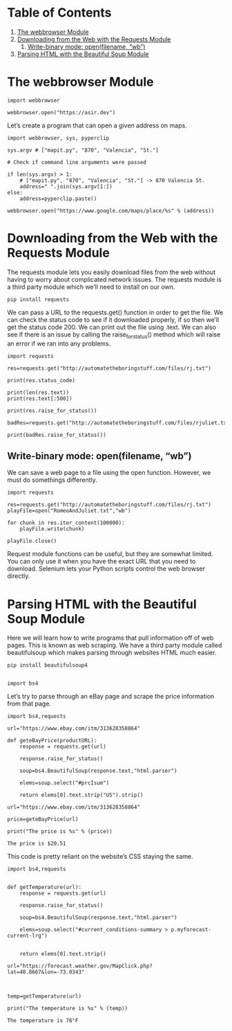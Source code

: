 
# Table of Contents

1.  [The webbrowser Module](#orgfe0079a)
2.  [Downloading from the Web with the Requests Module](#orgcf15640)
    1.  [Write-binary mode: open(filename, &ldquo;wb&rdquo;)](#org399722e)
3.  [Parsing HTML with the Beautiful Soup Module](#orgc419d9f)



<a id="orgfe0079a"></a>

# The webbrowser Module

    
    import webbrowser
    
    webbrowser.open("https://asir.dev")

Let&rsquo;s create a program that can open a given address on maps.

    
    import webbrowser, sys, pyperclip
    
    sys.argv # ["mapit.py", "870", "Valencia", "St."]
    
    # Check if command line arguments were passed
    
    if len(sys.argv) > 1:
        # ["mapit.py", "870", "Valencia", "St."] -> 870 Valencia St.
        address=" ".join(sys.argv[1:])
    else:
        address=pyperclip.paste()
    
    webbrowser.open("https://www.google.com/maps/place/%s" % (address))


<a id="orgcf15640"></a>

# Downloading from the Web with the Requests Module

The requests module lets you easily download files from the web without having to worry about complicated network issues. The requests module is a third party module which we&rsquo;ll need to install on our own.

    pip install requests

We can pass a URL to the requests.get() function in order to get the file. We can check the status code to see if it downloaded properly, if so then we&rsquo;ll get the status code 200. We can print out the file using .text. We can also see if there is an issue by calling the raise<sub>for</sub><sub>status</sub>() method which will raise an error if we ran into any problems.

    
    import requests
    
    res=requests.get("http://automatetheboringstuff.com/files/rj.txt")
    
    print(res.status_code)
    
    print(len(res.text))
    print(res.text[:500])
    
    print(res.raise_for_status())
    
    badRes=requests.get("http://automatetheboringstuff.com/files/rjuliet.txt")
    
    print(badRes.raise_for_status())


<a id="org399722e"></a>

## Write-binary mode: open(filename, &ldquo;wb&rdquo;)

We can save a web page to a file using the open function. However, we must do somethings differently.

    
    import requests
    
    res=requests.get("http://automatetheboringstuff.com/files/rj.txt")
    playFile=open("RomeoAndJuliet.txt","wb")
    
    for chunk in res.iter_content(100000):
        playFile.write(chunk)
    
    playFile.close()

Request module functions can be useful, but they are somewhat limited. You can only use it when you have the exact URL that you need to download. Selenium lets your Python scripts control the web browser directly.


<a id="orgc419d9f"></a>

# Parsing HTML with the Beautiful Soup Module

Here we will learn how to write programs that pull information off of web pages. This is known as web scraping. We have a third party module called beautifulsoup which makes parsing through websites HTML much easier.

    pip install beautifulsoup4

    
    import bs4

Let&rsquo;s try to parse through an eBay page and scrape the price information from that page.

    
    import bs4,requests
    
    url="https://www.ebay.com/itm/313628358864"
    
    def geteBayPrice(productURL):
        response = requests.get(url)
    
        response.raise_for_status()
    
        soup=bs4.BeautifulSoup(response.text,"html.parser")
    
        elems=soup.select("#prcIsum")
    
        return elems[0].text.strip("US").strip()
    
    url="https://www.ebay.com/itm/313628358864"
    
    price=geteBayPrice(url)
    
    print("The price is %s" % (price))

    The price is $20.51

This code is pretty reliant on the website&rsquo;s CSS staying the same.

    
    import bs4,requests
    
    
    def getTemperature(url):
        response = requests.get(url)
    
        response.raise_for_status()
    
        soup=bs4.BeautifulSoup(response.text,"html.parser")
    
        elems=soup.select("#current_conditions-summary > p.myforecast-current-lrg")
        
    
        return elems[0].text.strip()
    
    url="https://forecast.weather.gov/MapClick.php?lat=40.8667&lon=-73.0343"
    
    
    
    temp=getTemperature(url)
    
    print("The temperature is %s" % (temp))

    The temperature is 76°F

